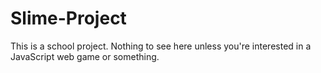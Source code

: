 # Slime-Project
This is a school project. Nothing to see here unless you're interested in a JavaScript web game or something.
